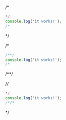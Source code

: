 /*
```js
*/
console.log('it works!');
/*
```
*/


/*
```js
/**/
console.log('it works!');
/*
```
/**/



/*/*
```js
*/
console.log('it works!');
/*/*
```
*/